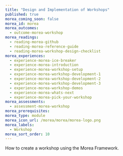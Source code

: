 ```yaml
---
title: "Design and Implementation of Workshops"
published: true
morea_coming_soon: false
morea_id: morea
morea_outcomes:
  - outcome-morea-workshop
morea_readings:
  - reading-morea-github
  - reading-morea-reference-guide
  - reading-morea-workshop-design-checklist
morea_experiences:
  - experience-morea-ice-breaker
  - experience-morea-introduction
  - experience-morea-workshop-setup
  - experience-morea-workshop-development-1
  - experience-morea-workshop-development-2
  - experience-morea-workshop-development-3
  - experience-morea-workshop-demos
  - experience-morea-whats-next
  - experience-morea-pick-your-workshop
morea_assessments:
  - assessment-morea-workshop
morea_prerequisites:
morea_type: module
morea_icon_url: /morea/morea/morea-logo.png
morea_labels:
  - Workshop
morea_sort_order: 10
---
```


How to create a workshop using the Morea Framework.

